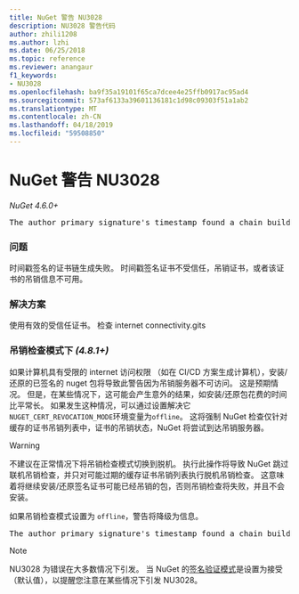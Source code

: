 ```yaml
---
title: NuGet 警告 NU3028
description: NU3028 警告代码
author: zhili1208
ms.author: lzhi
ms.date: 06/25/2018
ms.topic: reference
ms.reviewer: anangaur
f1_keywords:
- NU3028
ms.openlocfilehash: ba9f35a19101f65ca7dcee4e25ffb0917ac95ad4
ms.sourcegitcommit: 573af6133a39601136181c1d98c09303f51a1ab2
ms.translationtype: MT
ms.contentlocale: zh-CN
ms.lasthandoff: 04/18/2019
ms.locfileid: "59508850"
---
```

# <a name="nuget-warning-nu3028"></a>NuGet 警告 NU3028

*NuGet 4.6.0+*

<pre>The author primary signature's timestamp found a chain building issue: The revocation function was unable to check revocation because the revocation server could not be reached. For more information, visit https://aka.ms/certificateRevocationMode</pre>

### <a name="issue"></a>问题
时间戳签名的证书链生成失败。 时间戳签名证书不受信任，吊销证书，或者该证书的吊销信息不可用。

### <a name="solution"></a>解决方案
使用有效的受信任证书。 检查 internet connectivity.gits

### <a name="revocation-check-mode-481"></a>吊销检查模式下 *(4.8.1+)*
如果计算机具有受限的 internet 访问权限 （如在 CI/CD 方案生成计算机），安装/还原的已签名的 nuget 包将导致此警告因为吊销服务器不可访问。 这是预期情况。
但是，在某些情况下，这可能会产生意外的结果，如安装/还原包花费的时间比平常长。 如果发生这种情况，可以通过设置解决它`NUGET_CERT_REVOCATION_MODE`环境变量为`offline`。 这将强制 NuGet 检查仅针对缓存的证书吊销列表中，证书的吊销状态，NuGet 将尝试到达吊销服务器。

> [!Warning]
> 不建议在正常情况下将吊销检查模式切换到脱机。 执行此操作将导致 NuGet 跳过联机吊销检查，并只对可能过期的缓存证书吊销列表执行脱机吊销检查。 这意味着将继续安装/还原签名证书可能已经吊销的包，否则吊销检查将失败，并且不会安装。

如果吊销检查模式设置为 `offline`，警告将降级为信息。

<pre>The author primary signature's timestamp found a chain building issue: The revocation function was unable to check revocation because the certificate is not available in the cached certificate revocation list and NUGET_CERT_REVOCATION_MODE environment variable has been set to offline. For more information, visit https://aka.ms/certificateRevocationMode.</pre>

> [!Note]
> NU3028 为错误在大多数情况下引发。 当 NuGet 的[签名验证模式](https://docs.microsoft.com/en-us/nuget/consume-packages/installing-signed-packages#configure-package-signature-requirements)是设置为接受 （默认值），以提醒您注意在某些情况下引发 NU3028。
